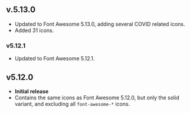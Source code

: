 ## v.5.13.0
- Updated to Font Awesome 5.13.0, adding several COVID related icons.
- Added 31 icons.

### v5.12.1
- Updated to Font Awesome 5.12.1.

## v5.12.0
- **Initial release**
- Contains the same icons as Font Awesome 5.12.0, but only
the solid variant, and excluding all `font-awesome-*` icons.
